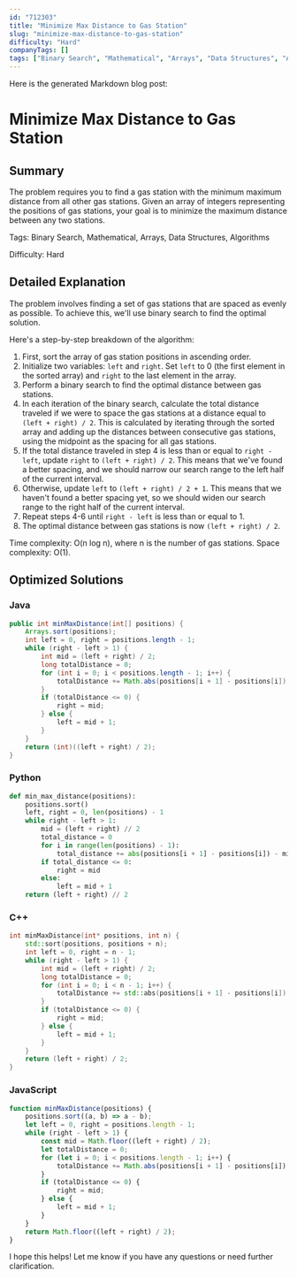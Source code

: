 ```yaml
---
id: "712303"
title: "Minimize Max Distance to Gas Station"
slug: "minimize-max-distance-to-gas-station"
difficulty: "Hard"
companyTags: []
tags: ["Binary Search", "Mathematical", "Arrays", "Data Structures", "Algorithms"]
---
```


Here is the generated Markdown blog post:

# Minimize Max Distance to Gas Station
## Summary
The problem requires you to find a gas station with the minimum maximum distance from all other gas stations. Given an array of integers representing the positions of gas stations, your goal is to minimize the maximum distance between any two stations.

Tags: Binary Search, Mathematical, Arrays, Data Structures, Algorithms

Difficulty: Hard

## Detailed Explanation
The problem involves finding a set of gas stations that are spaced as evenly as possible. To achieve this, we'll use binary search to find the optimal solution.

Here's a step-by-step breakdown of the algorithm:

1. First, sort the array of gas station positions in ascending order.
2. Initialize two variables: `left` and `right`. Set `left` to 0 (the first element in the sorted array) and `right` to the last element in the array.
3. Perform a binary search to find the optimal distance between gas stations.
4. In each iteration of the binary search, calculate the total distance traveled if we were to space the gas stations at a distance equal to `(left + right) / 2`. This is calculated by iterating through the sorted array and adding up the distances between consecutive gas stations, using the midpoint as the spacing for all gas stations.
5. If the total distance traveled in step 4 is less than or equal to `right - left`, update `right` to `(left + right) / 2`. This means that we've found a better spacing, and we should narrow our search range to the left half of the current interval.
6. Otherwise, update `left` to `(left + right) / 2 + 1`. This means that we haven't found a better spacing yet, so we should widen our search range to the right half of the current interval.
7. Repeat steps 4-6 until `right - left` is less than or equal to 1.
8. The optimal distance between gas stations is now `(left + right) / 2`.

Time complexity: O(n log n), where n is the number of gas stations.
Space complexity: O(1).

## Optimized Solutions

### Java
```java
public int minMaxDistance(int[] positions) {
    Arrays.sort(positions);
    int left = 0, right = positions.length - 1;
    while (right - left > 1) {
        int mid = (left + right) / 2;
        long totalDistance = 0;
        for (int i = 0; i < positions.length - 1; i++) {
            totalDistance += Math.abs(positions[i + 1] - positions[i]) - mid;
        }
        if (totalDistance <= 0) {
            right = mid;
        } else {
            left = mid + 1;
        }
    }
    return (int)((left + right) / 2);
}
```

### Python
```python
def min_max_distance(positions):
    positions.sort()
    left, right = 0, len(positions) - 1
    while right - left > 1:
        mid = (left + right) // 2
        total_distance = 0
        for i in range(len(positions) - 1):
            total_distance += abs(positions[i + 1] - positions[i]) - mid
        if total_distance <= 0:
            right = mid
        else:
            left = mid + 1
    return (left + right) // 2
```

### C++
```cpp
int minMaxDistance(int* positions, int n) {
    std::sort(positions, positions + n);
    int left = 0, right = n - 1;
    while (right - left > 1) {
        int mid = (left + right) / 2;
        long totalDistance = 0;
        for (int i = 0; i < n - 1; i++) {
            totalDistance += std::abs(positions[i + 1] - positions[i]) - mid;
        }
        if (totalDistance <= 0) {
            right = mid;
        } else {
            left = mid + 1;
        }
    }
    return (left + right) / 2;
}
```

### JavaScript
```javascript
function minMaxDistance(positions) {
    positions.sort((a, b) => a - b);
    let left = 0, right = positions.length - 1;
    while (right - left > 1) {
        const mid = Math.floor((left + right) / 2);
        let totalDistance = 0;
        for (let i = 0; i < positions.length - 1; i++) {
            totalDistance += Math.abs(positions[i + 1] - positions[i]) - mid;
        }
        if (totalDistance <= 0) {
            right = mid;
        } else {
            left = mid + 1;
        }
    }
    return Math.floor((left + right) / 2);
}
```

I hope this helps! Let me know if you have any questions or need further clarification.